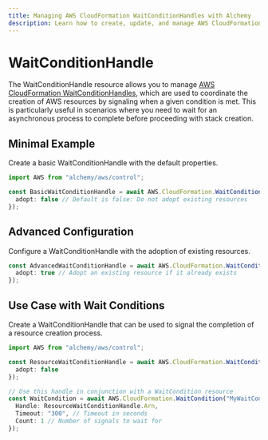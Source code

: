 ```yaml
---
title: Managing AWS CloudFormation WaitConditionHandles with Alchemy
description: Learn how to create, update, and manage AWS CloudFormation WaitConditionHandles using Alchemy Cloud Control.
---
```


# WaitConditionHandle

The WaitConditionHandle resource allows you to manage [AWS CloudFormation WaitConditionHandles](https://docs.aws.amazon.com/cloudformation/latest/userguide/), which are used to coordinate the creation of AWS resources by signaling when a given condition is met. This is particularly useful in scenarios where you need to wait for an asynchronous process to complete before proceeding with stack creation.

## Minimal Example

Create a basic WaitConditionHandle with the default properties.

```ts
import AWS from "alchemy/aws/control";

const BasicWaitConditionHandle = await AWS.CloudFormation.WaitConditionHandle("BasicWaitConditionHandle", {
  adopt: false // Default is false: Do not adopt existing resources
});
```

## Advanced Configuration

Configure a WaitConditionHandle with the adoption of existing resources.

```ts
const AdvancedWaitConditionHandle = await AWS.CloudFormation.WaitConditionHandle("AdvancedWaitConditionHandle", {
  adopt: true // Adopt an existing resource if it already exists
});
```

## Use Case with Wait Conditions

Create a WaitConditionHandle that can be used to signal the completion of a resource creation process.

```ts
import AWS from "alchemy/aws/control";

const ResourceWaitConditionHandle = await AWS.CloudFormation.WaitConditionHandle("ResourceWaitConditionHandle", {
  adopt: false
});

// Use this handle in conjunction with a WaitCondition resource
const WaitCondition = await AWS.CloudFormation.WaitCondition("MyWaitCondition", {
  Handle: ResourceWaitConditionHandle.Arn,
  Timeout: "300", // Timeout in seconds
  Count: 1 // Number of signals to wait for
});
```